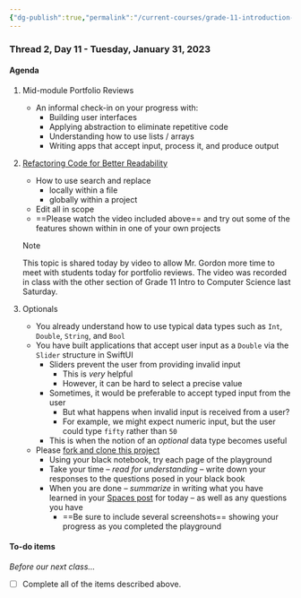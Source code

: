 ```yaml
---
{"dg-publish":true,"permalink":"/current-courses/grade-11-introduction-to-computer-science/thread-2/day-11/","dgHomeLink":false}
---
```


### Thread 2, Day 11 - Tuesday, January 31, 2023

#### Agenda

1. Mid-module Portfolio Reviews
	- An informal check-in on your progress with:
		- Building user interfaces
		- Applying abstraction to eliminate repetitive code
		- Understanding how to use lists / arrays
		- Writing apps that accept input, process it, and produce output
		  
2. [Refactoring Code for Better Readability](https://youtu.be/Jm_DQ-pQDEk)
	- How to use search and replace
		- locally within a file
		- globally within a project
	- Edit all in scope
	- ==Please watch the video included above== and try out some of the features shown within in one of your own projects
	> [!NOTE]
	> This topic is shared today by video to allow Mr. Gordon more time to meet with students today for portfolio reviews. The video was recorded in class with the other section of Grade 11 Intro to Computer Science last Saturday.
	
3. Optionals
	- You already understand how to use typical data types such as `Int`, `Double`, `String`, and `Bool`
	- You have built applications that accept user input as a `Double` via the `Slider` structure in SwiftUI
		- Sliders prevent the user from providing invalid input
			- This is *very* helpful
			- However, it can be hard to select a precise value
		- Sometimes, it would be preferable to accept typed input from the user
			- But what happens when invalid input is received from a user?
			- For example, we might expect numeric input, but the user could type `fifty` rather than `50`
		- This is when the notion of an *optional* data type becomes useful
	- Please [fork and clone this project](https://github.com/lcs-rgordon/Optionals)
		- Using your black notebook, try each page of the playground
		- Take your time – *read for understanding* – write down your responses to the questions posed in your black book
		- When you are done – *summarize* in writing what you have learned in your [Spaces post](https://ca.spacesedu.com/) for today – as well as any questions you have
			- ==Be sure to include several screenshots== showing your progress as you completed the playground
	  
#### To-do items
*Before our next class...*
- [ ] Complete all of the items described above.